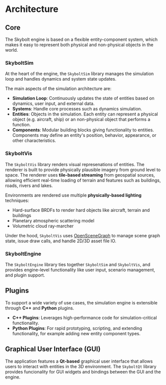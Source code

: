 # Architecture

## Core
The Skybolt engine is based on a flexible entity-component system, which makes it easy to represent both physical and non-physical objects in the world.

### SkyboltSim
At the heart of the engine, the `SkyboltSim` library manages the simulation loop and handles dynamics and system state updates.

The main aspects of the simulation architecture are:

* **Simulation Loop**: Continuously updates the state of entities based on dynamics, user input, and external data.
* **Systems**: Handle core processes such as dynamics simulation.
* **Entities**: Objects in the simulation. Each entity can represent a physical object (e.g. aircraft, ship) or an non-physical object that performs a function.
* **Components**: Modular building blocks giving functionality to entities. Components may define an entity's position, behavior, appearance, or other characteristics.

### SkyboltVis
The `SkyboltVis` library renders visual represenations of entities. The renderer is built to provide physically plausible imagery from ground level to space. The renderer uses **tile-based streaming** from geospatial sources, allowing efficient real-time loading of terrain and features such as buildings, roads, rivers and lakes.

Environments are rendered use multiple **physically-based lighting** techniques:

* Hard-surface BRDFs to render hard objects like aircraft, terrain and buildings
* Planetary atmospheric scattering model
* Volumetric cloud ray-marcher

Under the hood, `SkyboltVis` uses [OpenSceneGraph](https://github.com/openscenegraph/OpenSceneGraph) to manage scene graph state, issue draw calls, and handle 2D/3D asset file IO.

### SkyboltEngine
The `SkyboltEngine` library ties together `SkyboltSim` and `SkyboltVis`, and provides engine-level functionality like user input, scenario management, and plugin support.

## Plugins
To support a wide variety of use cases, the simulation engine is extensible through **C++** and **Python** plugins.

* **C++ Plugins**: Leverages high-performance code for simulation-critical functionality.
* **Python Plugins**: For rapid prototyping, scripting, and extending functionality, for example adding new entity component types.


## Graphical User Interface (GUI)
The application features a **Qt-based** graphical user interface that allows users to interact with entities in the 3D environment. The `SkyboltQt` library provides funcionality for GUI widgets and bindings between the GUI and the engine.